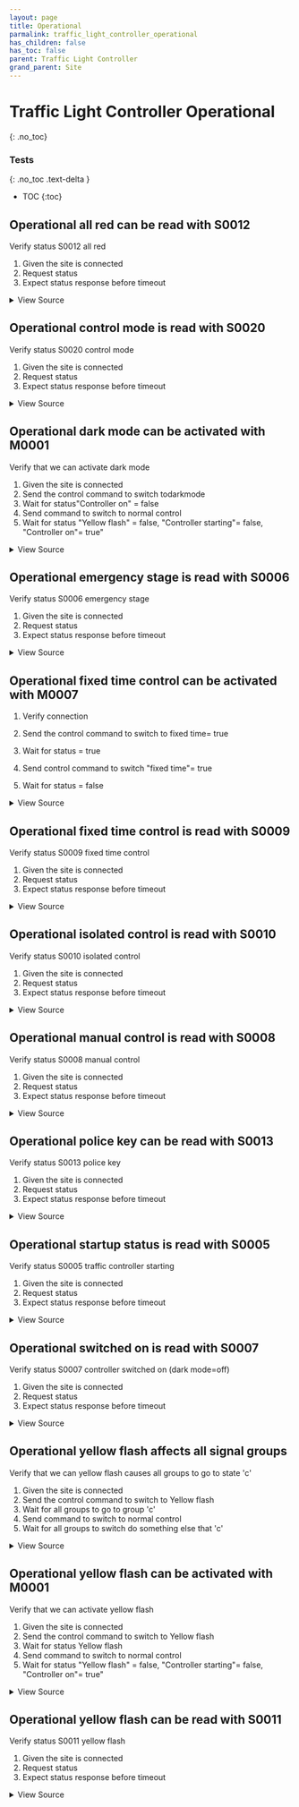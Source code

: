 ```yaml
---
layout: page
title: Operational
parmalink: traffic_light_controller_operational
has_children: false
has_toc: false
parent: Traffic Light Controller
grand_parent: Site
---
```


# Traffic Light Controller Operational
{: .no_toc}



### Tests
{: .no_toc .text-delta }

- TOC
{:toc}

## Operational all red can be read with S0012

Verify status S0012 all red

1. Given the site is connected
2. Request status
3. Expect status response before timeout

<details markdown="block">
  <summary>
     View Source
  </summary>
```ruby
request_status_and_confirm "all-red status",
{ S0012: [:status,:intersection] }
```
</details>




## Operational control mode is read with S0020

Verify status S0020 control mode

1. Given the site is connected
2. Request status
3. Expect status response before timeout

<details markdown="block">
  <summary>
     View Source
  </summary>
```ruby
request_status_and_confirm "control mode",
{ S0020: [:controlmode,:intersection] }
```
</details>




## Operational dark mode can be activated with M0001

Verify that we can activate dark mode

1. Given the site is connected
2. Send the control command to switch todarkmode
3. Wait for status"Controller on" = false
4. Send command to switch to normal control
5. Wait for status "Yellow flash" = false, "Controller starting"= false, "Controller on"= true"

<details markdown="block">
  <summary>
     View Source
  </summary>
```ruby
Validator::Site.connected do |task,supervisor,site|
  prepare task, site
  switch_dark_mode
  switch_normal_control
end
```
</details>




## Operational emergency stage is read with S0006

Verify status S0006 emergency stage

1. Given the site is connected
2. Request status
3. Expect status response before timeout

<details markdown="block">
  <summary>
     View Source
  </summary>
```ruby
request_status_and_confirm "emergency stage status",
{ S0006: [:status,:emergencystage] }
```
</details>




## Operational fixed time control can be activated with M0007

1. Verify connection

2. Send the control command to switch to  fixed time= true
3. Wait for status = true
4. Send control command to switch "fixed time"= true
5. Wait for status = false

<details markdown="block">
  <summary>
     View Source
  </summary>
```ruby
Validator::Site.connected do |task,supervisor,site|
  prepare task, site
  switch_fixed_time 'True'
  switch_fixed_time 'False'
end
```
</details>




## Operational fixed time control is read with S0009

Verify status S0009 fixed time control

1. Given the site is connected
2. Request status
3. Expect status response before timeout

<details markdown="block">
  <summary>
     View Source
  </summary>
```ruby
request_status_and_confirm "fixed time control status",
{ S0009: [:status,:intersection] }
```
</details>




## Operational isolated control is read with S0010

Verify status S0010 isolated control

1. Given the site is connected
2. Request status
3. Expect status response before timeout

<details markdown="block">
  <summary>
     View Source
  </summary>
```ruby
request_status_and_confirm "isolated control status",
{ S0010: [:status,:intersection] }
```
</details>




## Operational manual control is read with S0008

Verify status S0008 manual control

1. Given the site is connected
2. Request status
3. Expect status response before timeout

<details markdown="block">
  <summary>
     View Source
  </summary>
```ruby
request_status_and_confirm "manual control status",
{ S0008: [:status,:intersection] }
```
</details>




## Operational police key can be read with S0013

Verify status S0013 police key

1. Given the site is connected
2. Request status
3. Expect status response before timeout

<details markdown="block">
  <summary>
     View Source
  </summary>
```ruby
request_status_and_confirm "police key",
{ S0013: [:status] }
```
</details>




## Operational startup status is read with S0005

Verify status S0005 traffic controller starting

1. Given the site is connected
2. Request status
3. Expect status response before timeout

<details markdown="block">
  <summary>
     View Source
  </summary>
```ruby
request_status_and_confirm "traffic controller starting (true/false)",
{ S0005: [:status] }
```
</details>




## Operational switched on is read with S0007

Verify status S0007 controller switched on (dark mode=off)

1. Given the site is connected
2. Request status
3. Expect status response before timeout

<details markdown="block">
  <summary>
     View Source
  </summary>
```ruby
request_status_and_confirm "controller switch on (dark mode=off)",
{ S0007: [:status,:intersection] }
```
</details>




## Operational yellow flash affects all signal groups

Verify that we can yellow flash causes all groups to go to state 'c'

1. Given the site is connected
2. Send the control command to switch to Yellow flash
3. Wait for all groups to go to group 'c'
4. Send command to switch to normal control
5. Wait for all groups to switch do something else that 'c'

<details markdown="block">
  <summary>
     View Source
  </summary>
```ruby
Validator::Site.connected do |task,supervisor,site|
  prepare task, site
  timeout =  10
  switch_yellow_flash
  wait_for_groups 'c', timeout: timeout      # c mean s yellow flash
  switch_normal_control
  wait_for_groups '[^c]', timeout: timeout   # not c, ie. not yellow flash
end
```
</details>




## Operational yellow flash can be activated with M0001

Verify that we can activate yellow flash

1. Given the site is connected
2. Send the control command to switch to Yellow flash
3. Wait for status Yellow flash
4. Send command to switch to normal control
5. Wait for status "Yellow flash" = false, "Controller starting"= false, "Controller on"= true"

<details markdown="block">
  <summary>
     View Source
  </summary>
```ruby
Validator::Site.connected do |task,supervisor,site|
  prepare task, site
  switch_yellow_flash
  switch_normal_control
end
```
</details>




## Operational yellow flash can be read with S0011

Verify status S0011 yellow flash

1. Given the site is connected
2. Request status
3. Expect status response before timeout

<details markdown="block">
  <summary>
     View Source
  </summary>
```ruby
request_status_and_confirm "yellow flash status",
{ S0011: [:status,:intersection] }
```
</details>


